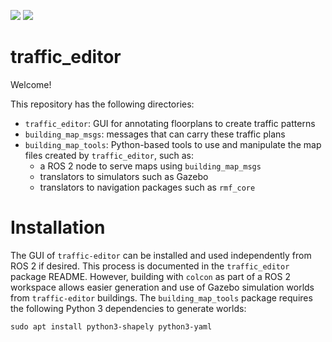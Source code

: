 ![](https://github.com/osrf/traffic_editor/workflows/build/badge.svg)
![](https://github.com/osrf/traffic_editor/workflows/style/badge.svg)

# traffic\_editor

Welcome!

This repository has the following directories:
 * `traffic_editor`: GUI for annotating floorplans to create traffic patterns
 * `building_map_msgs`: messages that can carry these traffic plans
 * `building_map_tools`: Python-based tools to use and manipulate the map files created by `traffic_editor`, such as:
   * a ROS 2 node to serve maps using `building_map_msgs`
   * translators to simulators such as Gazebo
   * translators to navigation packages such as `rmf_core`

# Installation

The GUI of `traffic-editor` can be installed and used independently from ROS 2
if desired. This process is documented in the `traffic_editor` package README.
However, building with `colcon` as part of a ROS 2 workspace allows easier
generation and use of Gazebo simulation worlds from `traffic-editor` buildings.
The `building_map_tools` package requires the following Python 3 dependencies
to generate worlds:

```
sudo apt install python3-shapely python3-yaml
```
